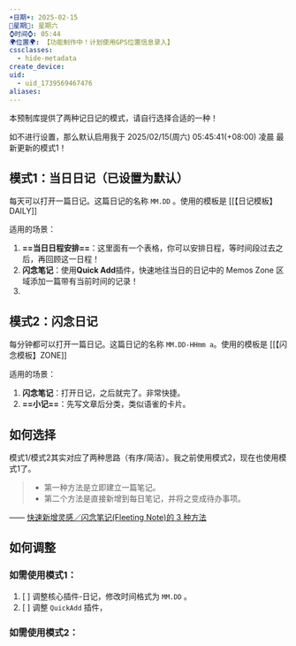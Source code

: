 ```yaml
---
☀️日期☀️: 2025-02-15
📆星期📆: 星期六
⌚️时间⌚️: 05:44
🌍位置🌍: 【功能制作中！计划使用GPS位置信息录入】
cssclasses:
  - hide-metadata
create_device: 
uid:
  - uid_1739569467476
aliases:
---
```


本预制库提供了两种记日记的模式，请自行选择合适的一种！

如不进行设置，那么默认启用我于 2025/02/15(周六) 05:45:41(+08:00) 凌晨 最新更新的模式1！

## 模式1：当日日记（已设置为默认）

每天可以打开一篇日记。这篇日记的名称 `MM.DD` 。使用的模板是 [[【日记模板】DAILY]]

适用的场景：

1. **==当日日程安排==**：这里面有一个表格，你可以安排日程，等时间段过去之后，再回顾这一日程！
2. **闪念笔记**：使用**Quick Add**插件，快速地往当日的日记中的 Memos Zone 区域添加一篇带有当前时间的记录！
3. 



## 模式2：闪念日记


每分钟都可以打开一篇日记。这篇日记的名称 `MM.DD-HHmm a`。使用的模板是 [[【闪念模板】ZONE]]

适用的场景：

1. **闪念笔记**：打开日记，之后就完了。非常快捷。
2. **==小记==**：先写文章后分类，类似语雀的卡片。


## 如何选择

模式1/模式2其实对应了两种思路（有序/简洁）。我之前使用模式2，现在也使用模式1了。

> - 第一种方法是立即建立一篇笔记。
> - 第二个方法是直接新增到每日笔记，并将之变成待办事项。

—— [快速新增灵感／闪念笔记(Fleeting Note)的 3 种方法](https://sspai.com/post/69227)

## 如何调整

### 如需使用模式1：

1. [ ] 调整核心插件-日记，修改时间格式为 `MM.DD` 。
2. [ ] 调整 `QuickAdd` 插件，


### 如需使用模式2：

